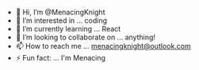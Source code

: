 - 👋 Hi, I’m @MenacingKnight
- 👀 I’m interested in ... coding
- 🌱 I’m currently learning ... React
- 💞️ I’m looking to collaborate on ... anything!
- 📫 How to reach me ... menacingknight@outlook.com
- ⚡ Fun fact: ... I'm Menacing

<!---
MenacingKnight/MenacingKnight is a ✨ special ✨ repository because its `README.md` (this file) appears on your GitHub profile.
You can click the Preview link to take a look at your changes.
--->
